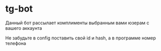 # tg-bot
Данный бот рассылает комплименты выбранным вами юзерам с вашего аккаунта

Не забудьте в config поставить свой id и hash, а в программе номер телефона
